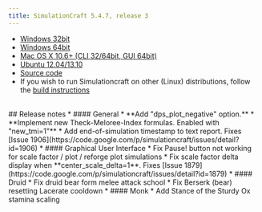```yaml
---
title: SimulationCraft 5.4.7, release 3
---
```

* [Windows 32bit](/release/simc-547-2-win32.zip)
* [Windows 64bit](/release/simc-547-2-win64.zip)
* [Mac OS X 10.6+ (CLI 32/64bit, GUI 64bit)](/release/simc-547-2-osx-x86.dmg)
* [Ubuntu 12.04/13.10](https://launchpad.net/~simulationcraft/+archive/simulationcraft)
* [Source code](/release/simc-547-2-source.zip)
* If you wish to run Simulationcraft on other (Linux) distributions, follow the [build instructions](http://code.google.com/p/simulationcraft/wiki/HowToBuild)
<br>
## Release notes
* #### General
    * **Add "dps_plot_negative" option.**
    * **Implement new Theck-Meloree-Index formulas. Enabled with "new_tmi=1"**
    * Add end-of-simulation timestamp to text report. Fixes [Issue 1906](https://code.google.com/p/simulationcraft/issues/detail?id=1906)
* #### Graphical User Interface
    * Fix Pause! button not working for scale factor / plot / reforge plot simulations
    * Fix scale factor delta display when **center_scale_delta=1**. Fixes [Issue 1879](https://code.google.com/p/simulationcraft/issues/detail?id=1879)
* #### Druid
    * Fix druid bear form melee attack school
    * Fix Berserk (bear) resetting Lacerate cooldown
* #### Monk
    * Add Stance of the Sturdy Ox stamina scaling